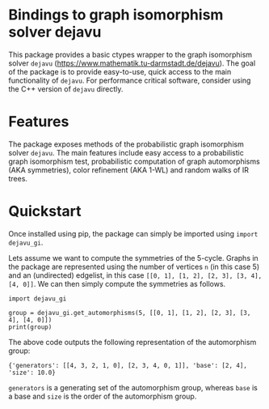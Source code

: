 # Bindings to graph isomorphism solver dejavu

This package provides a basic ctypes wrapper to the graph isomorphism solver `dejavu` (https://www.mathematik.tu-darmstadt.de/dejavu). The goal of the package is to provide easy-to-use, quick access to the main functionality of `dejavu`. For performance critical software, consider using the C++ version of `dejavu` directly. 

# Features

The package exposes methods of the probabilistic graph isomorphism solver `dejavu`. The main features include easy access to a probabilistic graph isomorphism test, probabilistic computation of graph automorphisms (AKA symmetries), color refinement (AKA 1-WL) and random walks of IR trees.

# Quickstart

Once installed using pip, the package can simply be imported using `import dejavu_gi`. 

Lets assume we want to compute the symmetries of the 5-cycle. Graphs in the package are represented using the number of vertices `n` (in this case 5) and an (undirected) edgelist, in this case `[[0, 1], [1, 2], [2, 3], [3, 4], [4, 0]]`. We can then simply compute the symmetries as follows.
```
import dejavu_gi

group = dejavu_gi.get_automorphisms(5, [[0, 1], [1, 2], [2, 3], [3, 4], [4, 0]])
print(group)
```
The above code outputs the following representation of the automorphism group:
```
{'generators': [[4, 3, 2, 1, 0], [2, 3, 4, 0, 1]], 'base': [2, 4], 'size': 10.0}
```
`generators` is a generating set of the automorphism group, whereas `base` is a base and `size` is the order of the automorphism group.


